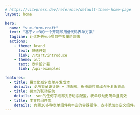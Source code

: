 ```yaml
---
# https://vitepress.dev/reference/default-theme-home-page
layout: home

hero:
  name: "vue-form-craft"
  text: "基于vue3的一个开箱即用低代码表单方案"
  tagline: 让你免去vue项目中表单的烦恼
  actions:
    - theme: brand
      text: 快速开始
      link: /start/introduce
    - theme: alt
      text: 表单设计器
      link: /api-examples

features:
  - title: 最大化减少表单开发成本
    details: 使用表单设计器 + 渲染器，拖拽即可组成各种复杂表单
  - title: 强大的联动系统
    details: json的任何字段都支持动态配置，表单联动更简单且高效
  - title: 丰富的组件库
    details: 内置20多种表单组件和丰富的容器组件，支持添加自定义组件。
---
```


